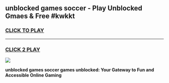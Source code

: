 
## unblocked games soccer - Play Unblocked Gmaes & Free #kwkkt
<h3>
<a href="https://premium.freeplayer.one?title=unblocked_games_soccer&ref=03M">CLICK TO PLAY</a></h3>
<hr>

<h3>
<a href="https://premium.freeplayer.one?title=unblocked_games_soccer&ref=03M">CLICK 2 PLAY</a>
  
</h3>

<a href="https://premium.freeplayer.one?title=unblocked_games_soccer&ref=03M"><img src="https://clearcache.store/games.png"></a>


**unblocked games soccer games unblocked: Your Gateway to Fun and Accessible Online Gaming**
